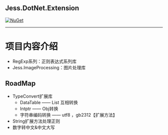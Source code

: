 ## Jess.DotNet.Extension

[![NuGet](https://img.shields.io/nuget/v/Jess.DotNet.Extension.svg)](https://www.nuget.org/packages/Jess.DotNet.Extension/)

------------------

# 项目内容介绍

* RegExp系列：正则表达式系列库
* Jess.ImageProcessing：图片处理库

## RoadMap

* TypeConvert扩展库
    * DataTable —— List 互相转换
    * Intptr —— Obj转换
    * 字符串编码转换 —— utf8 ，gb2312【扩展方法】
* String扩展方法处理正则
* 数字转中文&中文大写